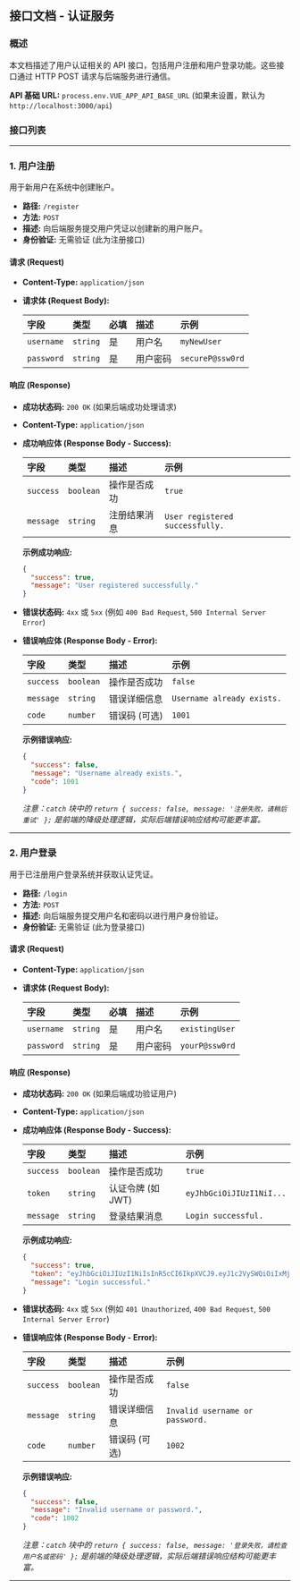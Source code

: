## 接口文档 - 认证服务

### 概述

本文档描述了用户认证相关的 API 接口，包括用户注册和用户登录功能。这些接口通过 HTTP POST 请求与后端服务进行通信。

**API 基础 URL:** `process.env.VUE_APP_API_BASE_URL` (如果未设置，默认为 `http://localhost:3000/api`)

### 接口列表

-----

### 1\. 用户注册

用于新用户在系统中创建账户。

  * **路径:** `/register`
  * **方法:** `POST`
  * **描述:** 向后端服务提交用户凭证以创建新的用户账户。
  * **身份验证:** 无需验证 (此为注册接口)

#### 请求 (Request)

  * **Content-Type:** `application/json`

  * **请求体 (Request Body):**

    | 字段       | 类型     | 必填 | 描述     | 示例           |
    | :--------- | :------- | :--- | :------- | :------------- |
    | `username` | `string` | 是   | 用户名   | `myNewUser`    |
    | `password` | `string` | 是   | 用户密码 | `secureP@ssw0rd` |

#### 响应 (Response)

  * **成功状态码:** `200 OK` (如果后端成功处理请求)

  * **Content-Type:** `application/json`

  * **成功响应体 (Response Body - Success):**

    | 字段      | 类型      | 描述     | 示例                        |
    | :-------- | :-------- | :------- | :-------------------------- |
    | `success` | `boolean` | 操作是否成功 | `true`                      |
    | `message` | `string`  | 注册结果消息 | `User registered successfully.` |

    **示例成功响应:**

    ```json
    {
      "success": true,
      "message": "User registered successfully."
    }
    ```

  * **错误状态码:** `4xx` 或 `5xx` (例如 `400 Bad Request`, `500 Internal Server Error`)

  * **错误响应体 (Response Body - Error):**

    | 字段      | 类型      | 描述     | 示例                          |
    | :-------- | :-------- | :------- | :---------------------------- |
    | `success` | `boolean` | 操作是否成功 | `false`                       |
    | `message` | `string`  | 错误详细信息 | `Username already exists.`    |
    | `code`    | `number`  | 错误码 (可选) | `1001`                        |

    **示例错误响应:**

    ```json
    {
      "success": false,
      "message": "Username already exists.",
      "code": 1001
    }
    ```

    *注意：`catch` 块中的 `return { success: false, message: '注册失败，请稍后重试' };` 是前端的降级处理逻辑，实际后端错误响应结构可能更丰富。*

-----

### 2\. 用户登录

用于已注册用户登录系统并获取认证凭证。

  * **路径:** `/login`
  * **方法:** `POST`
  * **描述:** 向后端服务提交用户名和密码以进行用户身份验证。
  * **身份验证:** 无需验证 (此为登录接口)

#### 请求 (Request)

  * **Content-Type:** `application/json`

  * **请求体 (Request Body):**

    | 字段       | 类型     | 必填 | 描述     | 示例         |
    | :--------- | :------- | :--- | :------- | :----------- |
    | `username` | `string` | 是   | 用户名   | `existingUser` |
    | `password` | `string` | 是   | 用户密码 | `yourP@ssw0rd` |

#### 响应 (Response)

  * **成功状态码:** `200 OK` (如果后端成功验证用户)

  * **Content-Type:** `application/json`

  * **成功响应体 (Response Body - Success):**

    | 字段      | 类型      | 描述               | 示例                     |
    | :-------- | :-------- | :----------------- | :----------------------- |
    | `success` | `boolean` | 操作是否成功       | `true`                   |
    | `token`   | `string`  | 认证令牌 (如 JWT) | `eyJhbGciOiJIUzI1NiI...` |
    | `message` | `string`  | 登录结果消息       | `Login successful.`      |

    **示例成功响应:**

    ```json
    {
      "success": true,
      "token": "eyJhbGciOiJIUzI1NiIsInR5cCI6IkpXVCJ9.eyJ1c2VySWQiOiIxMjMiLCJ1c2VybmFtZSI6ImV4YW1wbGVVc2VyIiwiaWF0IjoxNjc4ODI2MjAwLCJleHAiOjE2Nzg4MzYyMDB9.signature",
      "message": "Login successful."
    }
    ```

  * **错误状态码:** `4xx` 或 `5xx` (例如 `401 Unauthorized`, `400 Bad Request`, `500 Internal Server Error`)

  * **错误响应体 (Response Body - Error):**

    | 字段      | 类型      | 描述               | 示例                          |
    | :-------- | :-------- | :----------------- | :---------------------------- |
    | `success` | `boolean` | 操作是否成功       | `false`                       |
    | `message` | `string`  | 错误详细信息       | `Invalid username or password.` |
    | `code`    | `number`  | 错误码 (可选)      | `1002`                        |

    **示例错误响应:**

    ```json
    {
      "success": false,
      "message": "Invalid username or password.",
      "code": 1002
    }
    ```

    *注意：`catch` 块中的 `return { success: false, message: '登录失败，请检查用户名或密码' };` 是前端的降级处理逻辑，实际后端错误响应结构可能更丰富。*

-----
